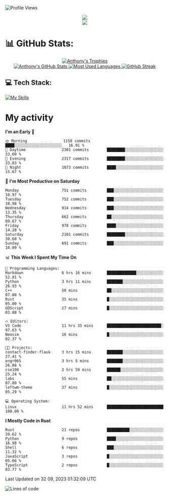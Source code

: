 
![Profile Views](https://komarev.com/ghpvc/?username=anthonymichaeltdm&label=Profile%20views&color=0e75b6&style=flat)

<!--profile banner-->
<div align="center">
  <img src="https://svg-banners.vercel.app/api?type=typeWriter&text1=Anthony%20Rubick&width=800&height=150" />
</div>

<!--profile views-->
<div align="center">
  <a href="https://u8views.com/github/AnthonyMichaelTDM">
    <img src="https://u8views.com/api/v1/github/profiles/68485672/views/day-week-month-total-count.svg">
  </a>
</div>

# 📊 GitHub Stats:

<!--trophies https://github.com/ryo-ma/github-profile-trophy -->
<div align="center"> 
  <a href="https://github.com/ryo-ma/github-profile-trophy">
    <picture>
      <source
        srcset="https://github-profile-trophy.vercel.app/?username=anthonymichaeltdm&theme=gitdimmed&no-frame=true&no-bg=true&column=-1"
        media="(prefers-color-scheme: dark)"
      />
      <source
        srcset="https://github-profile-trophy.vercel.app/?username=anthonymichaeltdm&theme=_____&no-frame=true&no-bg=true&column=-1"
        media="(prefers-color-scheme: light), (prefers-color-scheme: no-preference)"
      />
      <img src="https://github-profile-trophy.vercel.app/?username=anthonymichaeltdm&theme=gitdimmed&no-frame=true&no-bg=true&column=-1" alt="Anthony's Trophies" />
    </picture>
  </a>
</div>

<div align="center">
  <a href="https://github.com/anuraghazra/github-readme-stats">
    <picture>
      <source
        srcset="https://github-readme-stats.vercel.app/api?username=anthonymichaeltdm&show_icons=true&locale=en&theme=github_dark_dimmed&count_private=true&hide_border=true&include_all_commits=true"
        media="(prefers-color-scheme: dark)"
      />
      <source
        srcset="https://github-readme-stats.vercel.app/api?username=anthonymichaeltdm&show_icons=true&locale=en&theme=___&count_private=true&hide_border=true&include_all_commits=true"
        media="(prefers-color-scheme: light), (prefers-color-scheme: no-preference)"
      />
      <img src="https://github-readme-stats.vercel.app/api?username=anthonymichaeltdm&show_icons=true&locale=en&theme=github_dark_dimmed&count_private=true&hide_border=true&include_all_commits=true" alt="Anthony's GitHub Stats" />
    </picture>
  </a>
  
  <!--most used languages-->
  <a href="https://github.com/anuraghazra/github-readme-stats">
    <picture>
      <source
        srcset="https://github-readme-stats.vercel.app/api/top-langs?username=anthonymichaeltdm&show_icons=true&locale=en&layout=compact&theme=github_dark_dimmed&langs_count=8&count_private=true&size_weight=0.5&count_weight=0.5&hide_border=true"
        media="(prefers-color-scheme: dark)"
      />
      <source
        srcset="https://github-readme-stats.vercel.app/api/top-langs?username=anthonymichaeltdm&show_icons=true&locale=en&layout=compact&theme=____&langs_count=8&count_private=true&size_weight=0.5&count_weight=0.5&hide_border=true"
        media="(prefers-color-scheme: light), (prefers-color-scheme: no-preference)"
      />
      <img src="https://github-readme-stats.vercel.app/api/top-langs?username=anthonymichaeltdm&show_icons=true&locale=en&layout=compact&theme=github_dark_dimmed&langs_count=8&count_private=true&size_weight=0.5&count_weight=0.5&hide_border=true" alt="Most Used Languages" />
    </picture>
  </a>
  
  <!--streak https://git.io/streak-stats -->
  <a href="https://git.io/streak-stats">
    <picture>
      <source
        srcset="https://streak-stats.demolab.com?user=AnthonyMichaelTDM&theme=one-dark-pro&hide_border=true"
        media="(prefers-color-scheme: dark)"
      />
      <source
        srcset="https://streak-stats.demolab.com?user=AnthonyMichaelTDM&theme=_____&hide_border=true"
        media="(prefers-color-scheme: light), (prefers-color-scheme: no-preference)"
      />
      <img src="https://streak-stats.demolab.com?user=AnthonyMichaelTDM&theme=one-dark-pro&hide_border=true" alt="GitHub Streak" />
    </picture>
  </a>
</div>

<!--favorite languages and tools, and most used langs-->
## 💻 Tech Stack:

[![My Skills](https://skillicons.dev/icons?i=rust,actix,aws,github,githubactions,git,linux,bash,cpp,docker,java,latex,md,neovim,postgres,py,regex,vscode&theme=dark&perline=6)](https://skillicons.dev#gh-dark-mode-only)

# My activity

<!--START_SECTION:activity-->

<!--END_SECTION:activity-->

<!-- weekly activity https://github.com/AnthonyMichaelTDM/waka-readme-stats -->
<!--START_SECTION:waka-->
**I'm an Early 🐤** 

```text
🌞 Morning                1158 commits        ████░░░░░░░░░░░░░░░░░░░░░   16.91 % 
🌆 Daytime                2301 commits        ████████░░░░░░░░░░░░░░░░░   33.60 % 
🌃 Evening                2317 commits        ████████░░░░░░░░░░░░░░░░░   33.83 % 
🌙 Night                  1073 commits        ████░░░░░░░░░░░░░░░░░░░░░   15.67 % 
```
📅 **I'm Most Productive on Saturday** 

```text
Monday                   751 commits         ███░░░░░░░░░░░░░░░░░░░░░░   10.97 % 
Tuesday                  752 commits         ███░░░░░░░░░░░░░░░░░░░░░░   10.98 % 
Wednesday                914 commits         ███░░░░░░░░░░░░░░░░░░░░░░   13.35 % 
Thursday                 662 commits         ██░░░░░░░░░░░░░░░░░░░░░░░   09.67 % 
Friday                   978 commits         ████░░░░░░░░░░░░░░░░░░░░░   14.28 % 
Saturday                 2101 commits        ████████░░░░░░░░░░░░░░░░░   30.68 % 
Sunday                   691 commits         ███░░░░░░░░░░░░░░░░░░░░░░   10.09 % 
```


📊 **This Week I Spent My Time On** 

```text
💬 Programming Languages: 
Markdown                 6 hrs 16 mins       █████████████░░░░░░░░░░░░   52.81 % 
Python                   3 hrs 11 mins       ███████░░░░░░░░░░░░░░░░░░   26.93 % 
C++                      50 mins             ██░░░░░░░░░░░░░░░░░░░░░░░   07.08 % 
Rust                     35 mins             █░░░░░░░░░░░░░░░░░░░░░░░░   05.00 % 
GDScript                 27 mins             █░░░░░░░░░░░░░░░░░░░░░░░░   03.88 % 

🔥 Editors: 
VS Code                  11 hrs 35 mins      ████████████████████████░   97.63 % 
Neovim                   16 mins             █░░░░░░░░░░░░░░░░░░░░░░░░   02.37 % 

🐱‍💻 Projects: 
contact-finder-flask     3 hrs 15 mins       ███████░░░░░░░░░░░░░░░░░░   27.41 % 
engr065                  3 hrs 5 mins        ███████░░░░░░░░░░░░░░░░░░   26.08 % 
cse100                   2 hrs 59 mins       ██████░░░░░░░░░░░░░░░░░░░   25.24 % 
labs                     55 mins             ██░░░░░░░░░░░░░░░░░░░░░░░   07.80 % 
leftwm-theme             37 mins             █░░░░░░░░░░░░░░░░░░░░░░░░   05.29 % 

💻 Operating System: 
Linux                    11 hrs 52 mins      █████████████████████████   100.00 % 
```

**I Mostly Code in Rust** 

```text
Rust                     21 repos            ██████████░░░░░░░░░░░░░░░   39.62 % 
Python                   9 repos             ████░░░░░░░░░░░░░░░░░░░░░   16.98 % 
Shell                    6 repos             ███░░░░░░░░░░░░░░░░░░░░░░   11.32 % 
JavaScript               3 repos             █░░░░░░░░░░░░░░░░░░░░░░░░   05.66 % 
TypeScript               2 repos             █░░░░░░░░░░░░░░░░░░░░░░░░   03.77 % 
```




 Last Updated on 32 09, 2023 01:32:09 UTC
<!--END_SECTION:waka-->

<!--START_SECTION:loc-->
![Lines of code](https://img.shields.io/badge/From%20Hello%20World%20I%27ve%20Written-15.2%20million%20lines%20of%20code-blue)


<!--END_SECTION:loc-->
